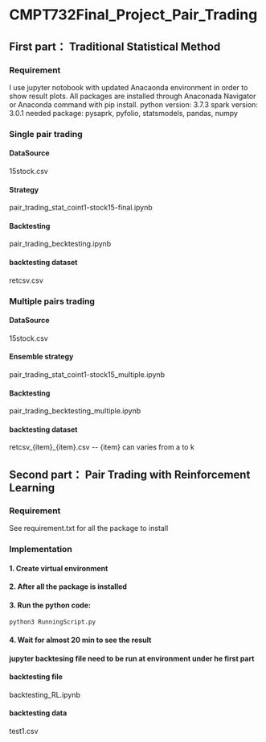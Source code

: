 # CMPT732Final_Project_Pair_Trading

## First part： Traditional Statistical Method
### Requirement
I use jupyter notobook with updated Anacaonda environment in order to show result plots. All packages are installed through Anaconada Navigator or Anaconda command with pip install. 
python version: 3.7.3
spark version: 3.0.1
needed package: pysaprk, pyfolio, statsmodels, pandas, numpy

### Single pair trading
#### DataSource
15stock.csv
#### Strategy
pair_trading_stat_coint1-stock15-final.ipynb
#### Backtesting
pair_trading_becktesting.ipynb
#### backtesting dataset
retcsv.csv

### Multiple pairs trading
#### DataSource
15stock.csv
#### Ensemble strategy 
pair_trading_stat_coint1-stock15_multiple.ipynb
#### Backtesting
pair_trading_becktesting_multiple.ipynb
#### backtesting dataset
retcsv_{item}_{item}.csv -- {item} can varies from a to k

## Second part： Pair Trading with Reinforcement Learning
### Requirement
See requirement.txt for all the package to install
### Implementation
#### 1. Create virtual environment 
#### 2. After all the package is installed
#### 3. Run the python code:
```
python3 RunningScript.py
```
#### 4. Wait for almost 20 min to see the result
#### jupyter backtesing file need to be run at environment under he first part
#### backtesting file
backtesting_RL.ipynb
#### backtesting data 
test1.csv
